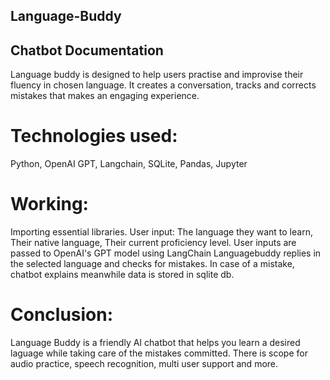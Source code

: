 ## Language-Buddy
## Chatbot Documentation

Language buddy is designed to help users practise and improvise their fluency in chosen language. It creates a conversation, tracks and corrects mistakes that makes an engaging experience.

# Technologies used:
Python, OpenAI GPT, Langchain, SQLite, Pandas, Jupyter 

# Working:
Importing essential libraries.
User input: The language they want to learn, Their native language, Their current proficiency level.
User inputs are passed to OpenAI's GPT model using LangChain
Languagebuddy replies in the selected language and checks for mistakes.
In case of a mistake, chatbot explains meanwhile data is stored in sqlite db.

# Conclusion:
Language Buddy is a friendly AI chatbot that helps you learn a desired laguage while taking care of the mistakes committed.
There is scope for audio practice, speech recognition, multi user support and more.





